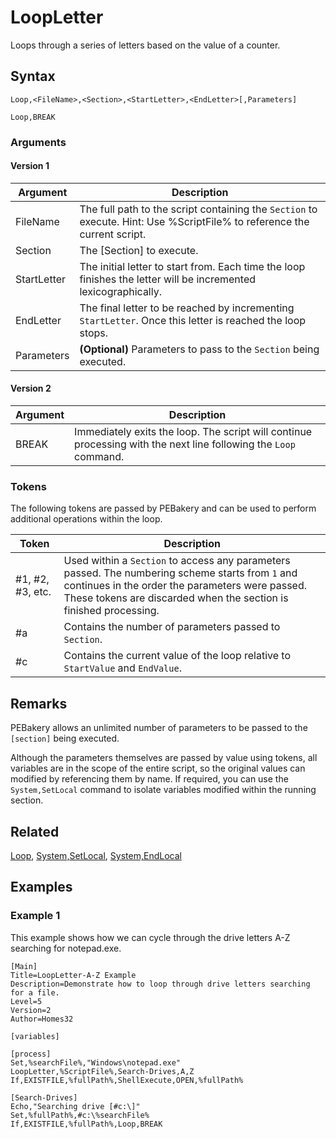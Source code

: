 # LoopLetter

Loops through a series of letters based on the value of a counter.

## Syntax

```pebakery
Loop,<FileName>,<Section>,<StartLetter>,<EndLetter>[,Parameters]
```

```pebakery
Loop,BREAK
```

### Arguments

#### Version 1

| Argument | Description |
| --- | --- |
| FileName | The full path to the script containing the `Section` to execute. Hint: Use %ScriptFile% to reference the current script. |
| Section | The [Section] to execute. |
| StartLetter | The initial letter to start from. Each time the loop finishes the letter will be incremented lexicographically. |
| EndLetter |  The final letter to be reached by incrementing `StartLetter`. Once this letter is reached the loop stops. |
| Parameters | **(Optional)** Parameters to pass to the `Section` being executed. |

#### Version 2

| Argument | Description |
| --- | --- |
| BREAK | Immediately exits the loop. The script will continue processing with the next line following the `Loop` command. |

### Tokens

The following tokens are passed by PEBakery and can be used to perform additional operations within the loop.

| Token | Description |
| --- | --- |
| #1, #2, #3, etc. | Used within a `Section` to access any parameters passed. The numbering scheme starts from `1` and continues in the order the parameters were passed. These tokens are discarded when the section is finished processing. |
| #a | Contains the number of parameters passed to `Section`. |
| #c | Contains the current value of the loop relative to `StartValue` and `EndValue`. |

## Remarks

PEBakery allows an unlimited number of parameters to be passed to the `[section]` being executed.

Although the parameters themselves are passed by value using tokens, all variables are in the scope of the entire script, so the original values can modified by referencing them by name. If required, you can use the `System,SetLocal` command to isolate variables modified within the running section.

## Related

[Loop](./Loop.md), [System,SetLocal](../System/SetLocal.md), [System,EndLocal](../System/EndLocal.md)

## Examples

### Example 1

This example shows how we can cycle through the drive letters A-Z searching for notepad.exe.

```pebakery
[Main]
Title=LoopLetter-A-Z Example
Description=Demonstrate how to loop through drive letters searching for a file.
Level=5
Version=2
Author=Homes32

[variables]

[process]
Set,%searchFile%,"Windows\notepad.exe"
LoopLetter,%ScriptFile%,Search-Drives,A,Z
If,EXISTFILE,%fullPath%,ShellExecute,OPEN,%fullPath%

[Search-Drives]
Echo,"Searching drive [#c:\]"
Set,%fullPath%,#c:\%searchFile%
If,EXISTFILE,%fullPath%,Loop,BREAK
```